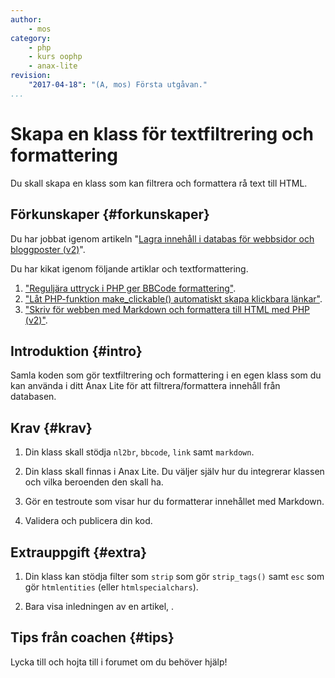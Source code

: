```yaml
---
author:
    - mos
category:
    - php
    - kurs oophp
    - anax-lite
revision:
    "2017-04-18": "(A, mos) Första utgåvan."
...
```

Skapa en klass för textfiltrering och formattering
==================================

Du skall skapa en klass som kan filtrera och formattera rå text till HTML.

<!--more-->



Förkunskaper {#forkunskaper}
-----------------------

Du har jobbat igenom artikeln "[Lagra innehåll i databas för webbsidor och bloggposter (v2)](kunskap/kom-igang-med-php-pdo-och-mysql-v2)".

Du har kikat igenom följande artiklar och textformattering.

1. ["Reguljära uttryck i PHP ger BBCode formattering"](coachen/reguljara-uttryck-i-php-ger-bbcode-formattering).
1. ["Låt PHP-funktion make_clickable() automatiskt skapa klickbara länkar"](coachen/lat-php-funktion-make-clickable-automatiskt-skapa-klickbara-lankar).
1. ["Skriv för webben med Markdown och formattera till HTML med PHP (v2)"](coachen/skriv-for-webben-med-markdown-och-formattera-till-html-med-php-v2).



Introduktion {#intro}
-----------------------

Samla koden som gör textfiltrering och formattering i en egen klass som du kan använda i ditt Anax Lite för att filtrera/formattera innehåll från databasen.



Krav {#krav}
-----------------------

1. Din klass skall stödja `nl2br`, `bbcode`, `link` samt `markdown`.

1. Din klass skall finnas i Anax Lite. Du väljer själv hur du integrerar klassen och vilka beroenden den skall ha.

1. Gör en testroute som visar hur du formatterar innehållet med Markdown.

1. Validera och publicera din kod.



Extrauppgift {#extra}
-----------------------

1. Din klass kan stödja filter som `strip` som gör `strip_tags()` samt `esc` som gör `htmlentities` (eller `htmlspecialchars`).

1. Bara visa inledningen av en artikel, <!--more-->.



Tips från coachen {#tips}
-----------------------

Lycka till och hojta till i forumet om du behöver hjälp!
